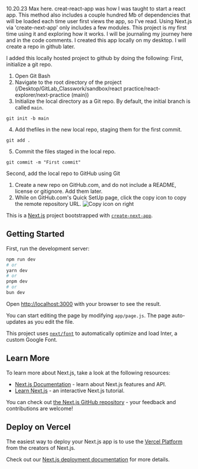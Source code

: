 10.20.23 Max here. creat-react-app was how I was taught to start a react app. This method also includes a couple hundred Mb of dependencies that will be loaded each time user first views the app, so I've read. Using Next.js via 'create-next-app' only includes a few modules. This project is my first time using it and exploring how it works. I will be journaling my journey here and in the code comments.
I created this app locally on my desktop. I will create a repo in github later.

I added this locally hosted project to github by doing the following:
First, initialize a git repo.
   1. Open Git Bash
   2. Navigate to the root directory of the project (/Desktop/GitLab_Classwork/sandbox/react practice/react-explorer/next-practice (main))
   3. Initialize the local directory as a Git repo. By default, the initial branch is called `main`.
   ```
   git init -b main
   ```
   4. Add thefiles in the new local repo, staging them for the first commit.
   ```
   git add .
   ```
   5. Commit the files staged in the local repo.
   ```
   git commit -m "First commit"
   ```
Second, add the local repo to GitHub using Git
   1. Create a new repo on GitHub.com, and do not include a README, license or gitignore. Add them later.
   2. While on GitHub.com's Quick SetUp page, click the copy icon to copy the remote repository URL.
   ![Copy icon on right](https://next-practice.github.com/media/git_set_up.png)
 
This is a [Next.js](https://nextjs.org/) project bootstrapped with [`create-next-app`](https://github.com/vercel/next.js/tree/canary/packages/create-next-app).

## Getting Started

First, run the development server:

```bash
npm run dev
# or
yarn dev
# or
pnpm dev
# or
bun dev
```

Open [http://localhost:3000](http://localhost:3000) with your browser to see the result.

You can start editing the page by modifying `app/page.js`. The page auto-updates as you edit the file.

This project uses [`next/font`](https://nextjs.org/docs/basic-features/font-optimization) to automatically optimize and load Inter, a custom Google Font.

## Learn More

To learn more about Next.js, take a look at the following resources:

- [Next.js Documentation](https://nextjs.org/docs) - learn about Next.js features and API.
- [Learn Next.js](https://nextjs.org/learn) - an interactive Next.js tutorial.

You can check out [the Next.js GitHub repository](https://github.com/vercel/next.js/) - your feedback and contributions are welcome!

## Deploy on Vercel

The easiest way to deploy your Next.js app is to use the [Vercel Platform](https://vercel.com/new?utm_medium=default-template&filter=next.js&utm_source=create-next-app&utm_campaign=create-next-app-readme) from the creators of Next.js.

Check out our [Next.js deployment documentation](https://nextjs.org/docs/deployment) for more details.
